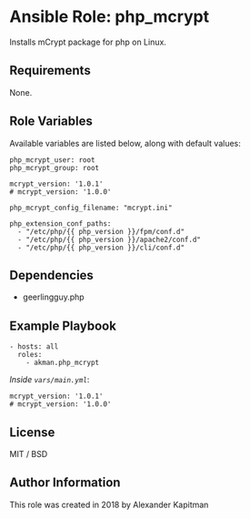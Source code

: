 # Ansible Role: php_mcrypt

Installs mCrypt package for php on Linux.

## Requirements

None.

## Role Variables

Available variables are listed below, along with default values:

    php_mcrypt_user: root
    php_mcrypt_group: root

    mcrypt_version: '1.0.1'
    # mcrypt_version: '1.0.0'

    php_mcrypt_config_filename: "mcrypt.ini"

    php_extension_conf_paths:
      - "/etc/php/{{ php_version }}/fpm/conf.d"
      - "/etc/php/{{ php_version }}/apache2/conf.d"
      - "/etc/php/{{ php_version }}/cli/conf.d"

## Dependencies

  - geerlingguy.php

## Example Playbook

    - hosts: all
      roles:
        - akman.php_mcrypt

*Inside `vars/main.yml`*:

    mcrypt_version: '1.0.1'
    # mcrypt_version: '1.0.0'

## License

MIT / BSD

## Author Information

This role was created in 2018 by Alexander Kapitman
